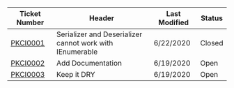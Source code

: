 Ticket Number | Header | Last Modified | Status |
------- | ---------- | ------------ | ---------
[PKCI0001](https://github.com/peterjkingston/FolderSync/issues/11) | Serializer<T> and Deserializer<T> cannot work with IEnumerable<T> | 6/22/2020 | Closed 
[PKCI0002](https://github.com/peterjkingston/FolderSync/issues/4) | Add Documentation | 6/19/2020 | Open
[PKCI0003](https://github.com/peterjkingston/FolderSync/issues/2) | Keep it DRY | 6/19/2020 | Open
